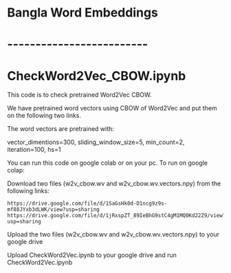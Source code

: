 # Bangla Word Embeddings
# -------------------------
# CheckWord2Vec_CBOW.ipynb
This code is to check pretrained Word2Vec CBOW.

We have pretrained word vectors using CBOW of Word2Vec and put them on  the following two links.  

The word vectors are pretrained with:

vector_dimentions=300, sliding_window_size=5, min_count=2, iteration=100, hs=1

You can run this code on google colab or on your pc. To run on google colap:

Download two files (w2v_cbow.wv and w2v_cbow.wv.vectors.npy) from the following links:

    https://drive.google.com/file/d/1SaGsHk0d-D1ncg9z9s-mf88JYxb3dLWK/view?usp=sharing
    https://drive.google.com/file/d/1jRxspZT_89IeBhG9stC4gM1MQ0Kd22Z9/view?usp=sharing

Upload the two files (w2v_cbow.wv and w2v_cbow.wv.vectors.npy) to your google drive

Upload CheckWord2Vec.ipynb to your google drive and run CheckWord2Vec.ipynb

